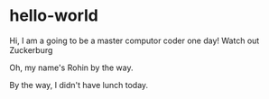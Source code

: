 # hello-world

Hi, I am a going to be a master computor coder one day! Watch out Zuckerburg

Oh, my name's Rohin by the way.

By the way, I didn't have lunch today.
